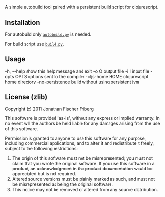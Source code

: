 
A simple autobuild tool paired with a persistent build script for clojurescript.

## Installation

For autobuild only [`autobuild.py`](https://raw.github.com/odyssomay/cljs-buildtools/master/autobuild.py) is needed.

For build script use [`build.py`](https://raw.github.com/odyssomay/cljs-buildtools/master/build.py).

## Usage

  -h, --help       show this help message and exit
  -o O             output file
  -i I             input file
  -opts OPTS       options sent to the compiler
  -cljs-home HOME  clojurescript home directory
  -no-persistence  build without using persistent jvm

## License (zlib) 

Copyright (c) 2011 Jonathan Fischer Friberg

This software is provided 'as-is', without any express or implied
warranty. In no event will the authors be held liable for any damages
arising from the use of this software.

Permission is granted to anyone to use this software for any purpose,
including commercial applications, and to alter it and redistribute it
freely, subject to the following restrictions:

1. The origin of this software must not be misrepresented; you must not claim that you wrote the original software. If you use this software in a product, an acknowledgment in the product documentation would be appreciated but is not required.
2. Altered source versions must be plainly marked as such, and must not be misrepresented as being the original software.
3. This notice may not be removed or altered from any source distribution.


